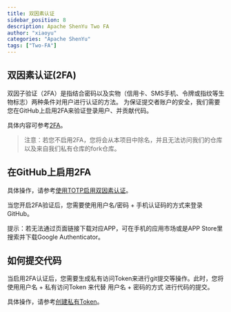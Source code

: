 ```yaml
---
title: 双因素认证
sidebar_position: 8
description: Apache ShenYu Two FA
author: "xiaoyu"
categories: "Apache ShenYu"
tags: ["Two-FA"]
---
```


## 双因素认证(2FA)

双因子验证（2FA）是指结合密码以及实物（信用卡、SMS手机、令牌或指纹等生物标志）两种条件对用户进行认证的方法。
为保证提交者账户的安全，我们需要您在GitHub上启用2FA来验证登录用户、并贡献代码。

具体内容可参考[2FA](https://help.github.com/articles/requiring-two-factor-authentication-in-your-organization/)。

> 注意：若您不启用2FA，您将会从本项目中除名，并且无法访问我们的仓库以及来自我们私有仓库的fork仓库。

## 在GitHub上启用2FA

具体操作，请参考[使用TOTP启用双因素认证](https://help.github.com/articles/configuring-two-factor-authentication-via-a-totp-mobile-app/)。

当您开启2FA验证后，您需要使用用户名/密码 + 手机认证码的方式来登录GitHub。

提示：若无法通过页面链接下载对应APP，可在手机的应用市场或是APP Store里搜索并下载Google Authenticator。

## 如何提交代码

当启用2FA认证后，您需要生成私有访问Token来进行git提交等操作。此时，您将使用用户名 + 私有访问Token 来代替 用户名 + 密码的方式
进行代码的提交。

具体操作，请参考[创建私有Token](https://help.github.com/articles/creating-a-personal-access-token-for-the-command-line/)。
